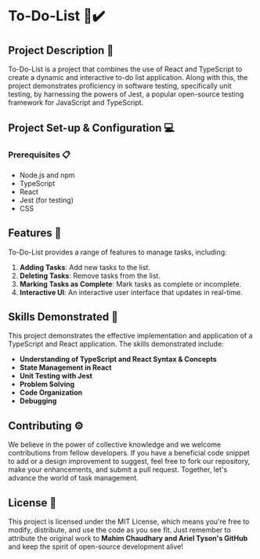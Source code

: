 # To-Do-List 📝✔️

## Project Description 🎨

To-Do-List is a project that combines the use of React and TypeScript to create a dynamic and interactive to-do list application. Along with this, the project demonstrates proficiency in software testing, specifically unit testing, by harnessing the powers of Jest, a popular open-source testing framework for JavaScript and TypeScript.

## Project Set-up & Configuration  💻

### Prerequisites 📋

- Node.js and npm
- TypeScript
- React
- Jest (for testing)
- CSS

## Features 🌟

To-Do-List provides a range of features to manage tasks, including:

1) **Adding Tasks**: Add new tasks to the list.
2) **Deleting Tasks**: Remove tasks from the list.
3) **Marking Tasks as Complete**: Mark tasks as complete or incomplete.
4) **Interactive UI**: An interactive user interface that updates in real-time.

## Skills Demonstrated 🥋

This project demonstrates the effective implementation and application of a TypeScript and React application. The skills demonstrated include:

- **Understanding of TypeScript and React Syntax & Concepts**
- **State Management in React**
- **Unit Testing with Jest**
- **Problem Solving**
- **Code Organization**
- **Debugging**

## Contributing ⚙️

We believe in the power of collective knowledge and we welcome contributions from fellow developers. If you have a beneficial code snippet to add or a design improvement to suggest, feel free to fork our repository, make your enhancements, and submit a pull request. Together, let's advance the world of task management.

## License 📜

This project is licensed under the MIT License, which means you're free to modify, distribute, and use the code as you see fit. Just remember to attribute the original work to **Mahim Chaudhary and Ariel Tyson's GitHub** and keep the spirit of open-source development alive!

